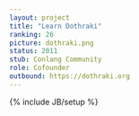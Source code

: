```yaml
---
layout: project
title: "Learn Dothraki"
ranking: 26
picture: dothraki.png
status: 2011
stub: Conlang Community
role: Cofounder
outbound: https://dothraki.org
---
```

{% include JB/setup %}

